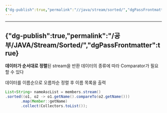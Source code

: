 ```yaml
---
{"dg-publish":true,"permalink":"//java/stream/sorted/","dgPassFrontmatter":true}
---
```



---
{"dg-publish":true,"permalink":"/공부/JAVA/Stream/Sorted/","dgPassFrontmatter":true}
---

**데이터가 순서대로 정렬**된 stream을 반환
데이터의 종류에 따라 Comparator가 필요할 수 있다

데이터를 이름순으로 오름차순 정렬 후 이름 목록을 출력
````java
List<String> nameAscList = members.stream()
.sorted((o1, o2 -> o1.getName().compareTo(o2.getName()))
	   .map(Member::getName)
	   .collect(Collectors.toList());
````